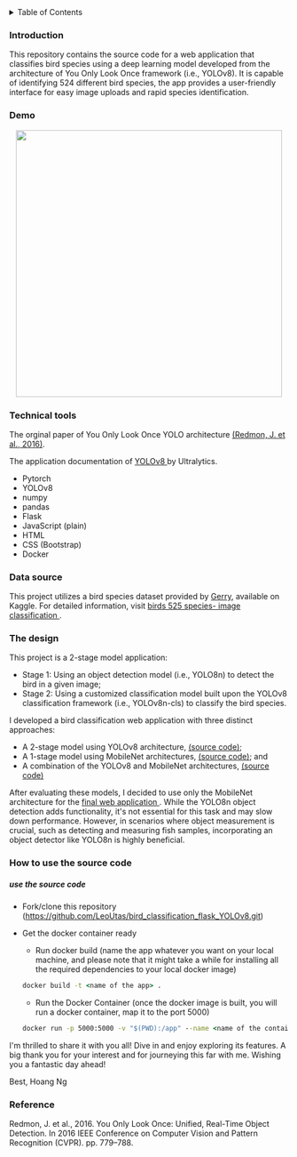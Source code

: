 <details>
  <summary>Table of Contents</summary>
  <ol>
    <li>
      <a href="#introduction">Introduction</a>
    </li>
    <li><a href="#demo">Demo</a></li>
    <li><a href="#technical-tools">Technical Tools</a></li>
    <li><a href="#data-source">Data source</a></li>
    <li><a href="#the-design">The design</a></li>
    <li><a href="#how-to-use-the-source-code">How to use the source code</a></li>
    <li><a href="#reference">Reference</a></li>
  </ol>
</details>

### Introduction

This repository contains the source code for a web application that classifies bird species using a deep learning model developed from the architecture of You Only Look Once framework (i.e., YOLOv8). It is capable of identifying 524 different bird species, the app provides a user-friendly interface for easy image uploads and rapid species identification.

### Demo

<p align="center">
  <a href="GIF">
    <img src="/video/bird-app-yolov8.gif" width="480" alt=""/>
  </a>
</p>

### Technical tools

The orginal paper of You Only Look Once YOLO architecture <a href="https://arxiv.org/pdf/1506.02640.pdf">(Redmon, J. et al., 2016)</a>.

The application documentation of <a href="https://docs.ultralytics.com/"> YOLOv8 </a> by Ultralytics.

-   Pytorch
-   YOLOv8
-   numpy
-   pandas
-   Flask
-   JavaScript (plain)
-   HTML
-   CSS (Bootstrap)
-   Docker

### Data source

This project utilizes a bird species dataset provided by <a href="https://www.kaggle.com/gpiosenka">Gerry</a>, available on Kaggle. For detailed information, visit <a href="https://www.kaggle.com/datasets/gpiosenka/100-bird-species/data"> birds 525 species- image classification </a>.

### The design

This project is a 2-stage model application:

-   Stage 1: Using an object detection model (i.e., YOLO8n) to detect the bird in a given image;
-   Stage 2: Using a customized classification model built upon the YOLOv8 classification framework (i.e., YOLOv8n-cls) to classify the bird species.

I developed a bird classification web application with three distinct approaches:

-   A 2-stage model using YOLOv8 architecture, <a href="https://github.com/LeoUtas/bird_classification_flask_YOLOv8.git">(source code)</a>;
-   A 1-stage model using MobileNet architectures, <a href="https://github.com/LeoUtas/bird_classification_flask_MobileNet.git">(source code)</a>; and
-   A combination of the YOLOv8 and MobileNet architectures, <a href="https://github.com/LeoUtas/bird_classification_flask_2models.git">(source code)</a>

After evaluating these models, I decided to use only the MobileNet architecture for the <a href="https://bird-classification524-b310a542793a.herokuapp.com/"> final web application </a>. While the YOLO8n object detection adds functionality, it's not essential for this task and may slow down performance. However, in scenarios where object measurement is crucial, such as detecting and measuring fish samples, incorporating an object detector like YOLO8n is highly beneficial.

### How to use the source code

##### use the source code

-   Fork/clone this repository (https://github.com/LeoUtas/bird_classification_flask_YOLOv8.git)
-   Get the docker container ready

    -   Run docker build (name the app whatever you want on your local machine, and please note that it might take a while for installing all the required dependencies to your local docker image)

    ```cmd
    docker build -t <name of the app> .
    ```

    -   Run the Docker Container (once the docker image is built, you will run a docker container, map it to the port 5000)

    ```cmd
    docker run -p 5000:5000 -v "$(PWD):/app" --name <name of the container> <name of the app>
    ```

I'm thrilled to share it with you all! Dive in and enjoy exploring its features. A big thank you for your interest and for journeying this far with me. Wishing you a fantastic day ahead!

Best,
Hoang Ng

### Reference

Redmon, J. et al., 2016. You Only Look Once: Unified, Real-Time Object Detection. In 2016 IEEE Conference on Computer Vision and Pattern Recognition (CVPR). pp. 779–788.
